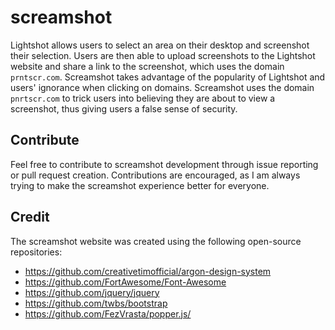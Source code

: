 # screamshot
Lightshot allows users to select an area on their desktop and screenshot their selection. Users are then able to upload screenshots to the Lightshot website and share a link to the screenshot, which uses the domain `prntscr.com`. Screamshot takes advantage of the popularity of Lightshot and users' ignorance when clicking on domains. Screamshot uses the domain `pnrtscr.com` to trick users into believing they are about to view a screenshot, thus giving users a false sense of security.

## Contribute
Feel free to contribute to screamshot development through issue reporting or pull request creation. Contributions are encouraged, as I am always trying to make the screamshot experience better for everyone.

## Credit
The screamshot website was created using the following open-source repositories:
* https://github.com/creativetimofficial/argon-design-system
* https://github.com/FortAwesome/Font-Awesome
* https://github.com/jquery/jquery
* https://github.com/twbs/bootstrap
* https://github.com/FezVrasta/popper.js/
